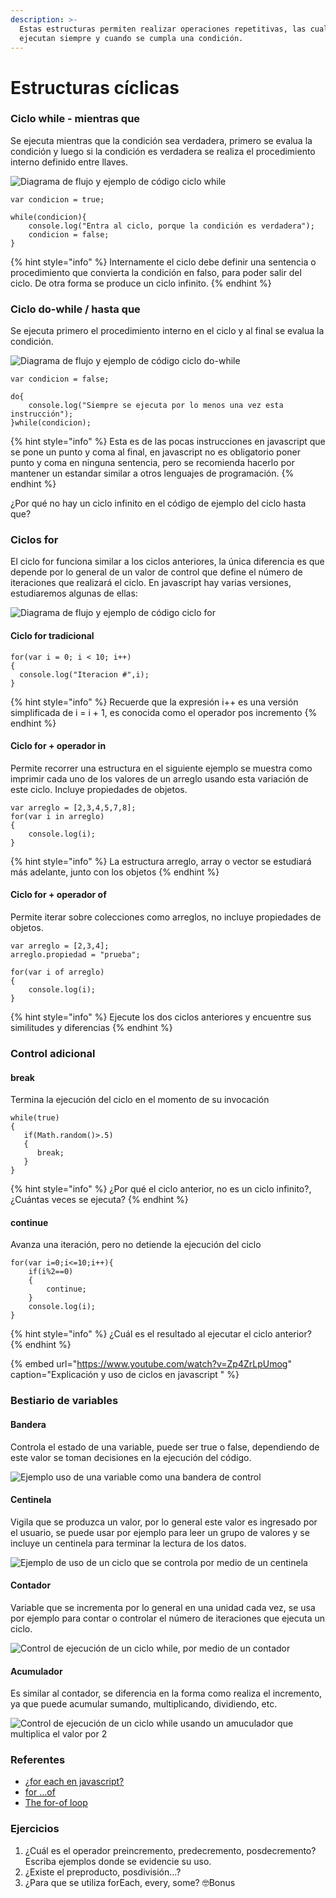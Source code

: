 ```yaml
---
description: >-
  Estas estructuras permiten realizar operaciones repetitivas, las cuales se
  ejecutan siempre y cuando se cumpla una condición.
---
```


# Estructuras cíclicas

### Ciclo while - mientras que

Se ejecuta mientras que la condición sea verdadera, primero se evalua la condición y luego si la condición es verdadera se realiza el procedimiento interno definido entre llaves.

![Diagrama de flujo y ejemplo de c&#xF3;digo ciclo while](../.gitbook/assets/imagen%20%2817%29.png)

```text
var condicion = true;

while(condicion){
    console.log("Entra al ciclo, porque la condición es verdadera");
    condicion = false;
}
```

{% hint style="info" %}
Internamente el ciclo debe definir una sentencia o procedimiento que convierta la condición en falso, para poder salir del ciclo. De otra forma se produce un ciclo infinito.
{% endhint %}

### Ciclo do-while / hasta que

Se ejecuta primero el procedimiento interno en el ciclo y al final se evalua la condición.

![Diagrama de flujo y ejemplo de c&#xF3;digo ciclo do-while](../.gitbook/assets/imagen%20%2810%29.png)

```text
var condicion = false;

do{
    console.log("Siempre se ejecuta por lo menos una vez esta instrucción");
}while(condicion);
```

{% hint style="info" %}
Esta es de las pocas instrucciones en javascript que se pone un punto y coma al final, en javascript no es obligatorio poner punto y coma en ninguna sentencia, pero se recomienda hacerlo por mantener un estandar similar a otros lenguajes de programación.
{% endhint %}

¿Por qué no hay un ciclo infinito en el código de ejemplo del ciclo hasta que?

### Ciclos for

El ciclo for funciona similar a los ciclos anteriores, la única diferencia es que depende por lo general de un valor de control que define el número de iteraciones que realizará el ciclo. En javascript hay varias versiones, estudiaremos algunas de ellas:

![Diagrama de flujo y ejemplo de c&#xF3;digo ciclo for](../.gitbook/assets/imagen%20%2811%29.png)

#### Ciclo for tradicional

```text
for(var i = 0; i < 10; i++)
{
  console.log("Iteracion #",i);
}
```

{% hint style="info" %}
Recuerde que la expresión i++ es una versión simplificada de i = i + 1, es conocida como el operador pos incremento
{% endhint %}

#### Ciclo for + operador in

Permite recorrer una estructura en el siguiente ejemplo se muestra como imprimir cada uno de los valores de un arreglo usando esta variación de este ciclo. Incluye propiedades de objetos.

```text
var arreglo = [2,3,4,5,7,8];
for(var i in arreglo)
{
    console.log(i);
}
```

{% hint style="info" %}
La estructura arreglo, array o vector se estudiará más adelante, junto con los objetos
{% endhint %}

#### Ciclo for + operador of

Permite iterar sobre colecciones como arreglos, no incluye propiedades de objetos.

```text
var arreglo = [2,3,4];
arreglo.propiedad = "prueba";

for(var i of arreglo)
{
    console.log(i);
}
```

{% hint style="info" %}
Ejecute los dos ciclos anteriores y encuentre sus similitudes y diferencias
{% endhint %}

### Control adicional

#### break

Termina la ejecución del ciclo en el momento de su invocación

```text
while(true)
{
   if(Math.random()>.5)
   {
      break;
   }
}
```

{% hint style="info" %}
¿Por qué el ciclo anterior, no es un ciclo infinito?, ¿Cuántas veces se ejecuta?
{% endhint %}

#### continue

Avanza una iteración, pero no detiende la ejecución del ciclo

```text
for(var i=0;i<=10;i++){
    if(i%2==0)
    {
        continue;
    }
    console.log(i);
}
```

{% hint style="info" %}
¿Cuál es el resultado al ejecutar el ciclo anterior?
{% endhint %}

{% embed url="https://www.youtube.com/watch?v=Zp4ZrLpUmog" caption="Explicación y uso de ciclos en javascript " %}

### Bestiario de variables

#### Bandera

Controla el estado de una variable, puede ser true o false, dependiendo de este valor se toman decisiones en la ejecución del código.

![Ejemplo uso de una variable como una bandera de control](../.gitbook/assets/imagen%20%2818%29.png)

#### Centinela

Vigila que se produzca un valor, por lo general este valor es ingresado por el usuario, se puede usar por ejemplo para leer un grupo de valores y se incluye un centinela para terminar la lectura de los datos.

![Ejemplo de uso de un ciclo que se controla por medio de un centinela](../.gitbook/assets/imagen%20%289%29.png)

#### Contador

Variable que se incrementa por lo general en una unidad cada vez, se usa por ejemplo para contar o controlar el número de iteraciones que ejecuta un ciclo.

![Control de ejecuci&#xF3;n de un ciclo while, por medio de un contador](../.gitbook/assets/imagen%20%2813%29.png)

#### Acumulador

Es similar al contador, se diferencia en la forma como realiza el incremento, ya que puede acumular sumando, multiplicando, dividiendo, etc.

![Control de ejecuci&#xF3;n de un ciclo while usando un amuculador que multiplica el valor por 2](../.gitbook/assets/imagen%20%2815%29.png)

### Referentes

* [¿for each en javascript?](https://es.stackoverflow.com/questions/17640/for-each-en-javascript)
* [for ...of](https://developer.mozilla.org/es/docs/Web/JavaScript/Reference/Statements/for...of)
* [The for-of loop](https://exploringjs.com/es6/ch_for-of.html)

### Ejercicios

1. ¿Cuál es el operador preincremento, predecremento, posdecremento? Escriba ejemplos donde se evidencie su uso.
2. ¿Existe el preproducto, posdivisión...?
3. ¿Para que se utiliza forEach, every, some? 🤓Bonus



